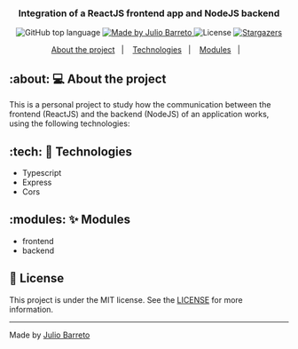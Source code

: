 <h3 align="center">
  Integration of a ReactJS frontend app and NodeJS backend
</h3>

<p align="center">
  <img alt="GitHub top language" src="https://img.shields.io/github/languages/top/jcobarreto/react-node-integration-1?style=flat">

  <a href="https://rocketseat.com.br">
    <img alt="Made by Julio Barreto" src="https://img.shields.io/badge/made%20by-Julio%20Barreto-orange">
  </a>

  <img alt="License" src="https://img.shields.io/badge/license-MIT-%2304D361">

  <a href="https://github.com/rocketseat-education/ignite-template-database-queries/stargazers">
    <img alt="Stargazers" src="https://img.shields.io/github/stars/rocketseat-education/ignite-template-database-queries?style=social">
  </a>
</p>

<p align="center">
  <a href="#about-about-the-project">About the project</a>&nbsp;&nbsp;&nbsp;|&nbsp;&nbsp;&nbsp;
  <a href="#tech">Technologies</a>&nbsp;&nbsp;&nbsp;|&nbsp;&nbsp;&nbsp;
  <a href="#modules">Modules</a>&nbsp;&nbsp;&nbsp;|&nbsp;&nbsp;&nbsp;
</p>


## :about: 💻 About the project

This is a personal project to study how the communication between the frontend (ReactJS) and the backend (NodeJS) of an application works, using the following technologies:


## :tech: 🚀 Technologies

- Typescript
- Express
- Cors


## :modules: ✨ Modules

- frontend
- backend


## 📄 License

This project is under the MIT license. See the [LICENSE](https://github.com/git/git-scm.com/blob/master/MIT-LICENSE.txt) for more information.

---

Made by <a href="https://www.linkedin.com/in/jcobarreto">Julio Barreto</a>